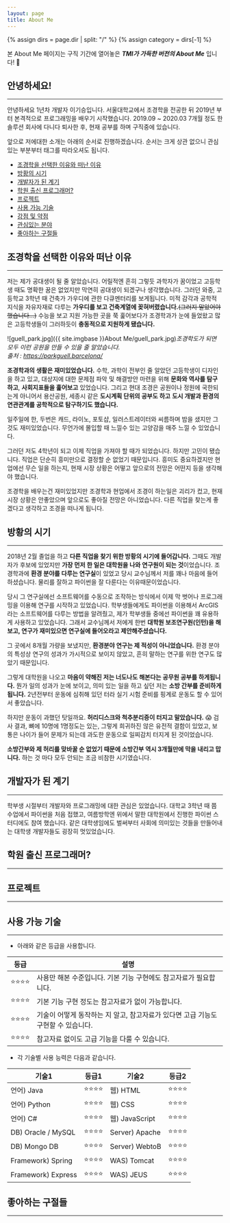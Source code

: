 ```yaml
---
layout: page
title: About Me
---
```

{% assign dirs = page.dir | split: "/" %}
{% assign category = dirs[-1] %}



본 About Me 페이지는 구직 기간에 열어놓은 ***TMI가 가득한 버전의 About Me*** 입니다! :muscle:



## 안녕하세요!

---

 안녕하세요 1년차 개발자 이기승입니다. 서울대학교에서 조경학을 전공한 뒤 2019년 부터 본격적으로 프로그래밍을 배우기 시작했습니다.  2019.09 ~ 2020.03 7개월 정도 한 솔루션 회사에 다니다 퇴사한 후, 현재 공부를 하며 구직중에 있습니다. 

 앞으로 저에대한 소개는 아래의 순서로 진행하겠습니다. 순서는 크게 상관 없으니 관심있는 부분부터 태그를 따라오셔도 됩니다.

- [조경학을 선택한 이유와 떠난 이유](#조경학을-선택한-이유와-떠난-이유)
- [방황의 시기](#방황의-시기)
- [개발자가 된 계기](#개발자가-된-계기)
- [학원 출신 프로그래머?](#학원-출신-프로그래머)
- [프로젝트](#프로젝트)
- [사용 가능 기술](#사용-가능-기술)
- [강점 및 약점](#강점-및-약점)
- [관심있는 분야](#관심있는-분야)
- [좋아하는 구절들](#좋아하는-구절들)





## 조경학을 선택한 이유와 떠난 이유

---

 저는 제가 공대생이 될 줄 알았습니다. 어릴적엔 흔히 그렇듯 과학자가 꿈이었고 고등학생 때도 명확한 꿈은 없었지만 막연히 공대생이 되겠구나 생각했습니다. 그러던 와중, 고등학교 3학년 때 건축가 가우디에 관한 다큐멘터리를 보게됩니다. 미적 감각과 공학적 지식을 자유자재로 다루는 **가우디를 보고 건축계열에 꽂혀버렸습니다.**~~(그러지 말았어야 했습니다...)~~ 수능을 보고 지원 가능한 곳을 쭉 훑어보다가 조경학과가 눈에 들었왔고 많은 고등학생들이 그러하듯이 **충동적으로 지원하게 됐습니다.**

![guell_park.jpg]({{ site.imgbase }}About Me/guell_park.jpg)*조경학도가 되면 모두 이런 공원을 만들 수 있을 줄 알았습니다.<br>출처 : https://parkguell.barcelona/*

  **조경학과의 생활은 재미있었습니다.** 수학, 과학이 전부인 줄 알았던 고등학생이 디자인을 하고 있고, 대상지에 대한 문제점 파악 및 해결방안 마련을 위해 **문화와 역사를 탐구하고**, **사회지표들을 훑어보고** 있었습니다. 그리고 현대 조경은 공원이나 정원에 국한되는게 아니어서 용산공원, 세종시 같은 **도시계획 단위의 공부도 하고** **도시 개발과 환경의 연관관계를 공학적으로 탐구하기도 했습니다.**

 일주일에 한, 두번은 캐드, 라이노, 포토샵, 일러스트레이터와 씨름하며 밤을 샜지만 그것도 재미있었습니다. 무언가에 몰입할 때 느낄수 있는 고양감을 매주 느낄 수 있었습니다.

 그러던 저도 4학년이 되고 이제 직업을 가져야 할 때가 되었습니다. 하지만 고민이 됐습니다. 직업은 단순히 흥미만으로 결정할 순 없었기 때문입니다. 흥미도 중요하겠지만 현업에선 무슨 일을 하는지, 현재 시장 상황은 어떻고 앞으로의 전망은 어떤지 등을 생각해야 했습니다. 

 조경학을 배우는건 재미있었지만 조경학과 현업에서 조경이 하는일은 괴리가 컸고, 현재 시장 상황은 안좋았으며 앞으로도 좋아질 전망은 아니었습니다. 다른 직업을 찾는게 좋겠다고 생각하고 조경을 떠나게 됩니다.

 



## 방황의 시기

---

 2018년 2월 졸업을 하고 **다른 직업을 찾기 위한 방황의 시기에 들어갑니다.** 그때도 개발자가 후보에 있었지만 **가장 먼저 한 일은 대학원을 나와 연구원이 되는 것**이었습니다. 조경학과에 **환경 분야를 다루는 연구실**이 있었고 당시 교수님께서 저를 꽤나 마음에 들어하셨습니다. 물리를 잘하고 파이썬을 잘 다룬다는 이유때문이었습니다. 

 당시 그 연구실에선 소프트웨어를 수동으로 조작하는 방식에서 이제 막 벗어나 프로그래밍을 이용해 연구를 시작하고 있었습니다. 학부생들에게도 파이썬을 이용해서 ArcGIS라는 소프트웨어를 다루는 방법을 알려줬고, 제가 학부생들 중에선 파이썬을 꽤 유용하게 사용하고 있었습니다. 그래서 교수님께서 저에게 한번 **대학원 보조연구원(인턴)을 해보고, 연구가 재미있으면 연구실에 들어오라고 제안해주셨습니다.**

그 곳에서 8개월 가량을 보냈지만, **환경분야 연구는 제 적성이 아니었습니다.** 환경 분야의 특성상 연구의 성과가 가시적으로 보이지 않았고, 흔히 말하는 연구를 위한 연구도 많았기 때문입니다. 

 그렇게 대학원을 나오고 **마음이 약해진 저는 너도나도 해본다는 공무원 공부를 하게됩니다.** 뭔가 일의 성과가 눈에 보이고, 의미 있는 일을 하고 싶던 저는 **소방 간부를 준비하게 됩니다.** 2년전부터 운동에 심취해 있던 터라 실기 시험 준비를 핑계로 운동도 할 수 있어서 좋았습니다.

 하지만 운동이 과했던 탓일까요. **허리디스크와 척추분리증이 터지고 말았습니다.** :scream: 검사 결과, 뼈에 10명에 1명정도는 있는, 그렇게 희귀하진 않은 유전적 결함이 있었고, 보통은 나이가 들어 문제가 되는데 과도한 운동으로 일찌감치 터지게 된 것이었습니다. 

 **소방간부와 제 허리를 맞바꿀 순 없었기 때문에 소방간부 역시 3개월만에 막을 내리고 맙니다.** 하는 것 마다 모두 안되는 조금 비참한 시기였습니다. 





## 개발자가 된 계기

---

학부생 시절부터 개발자와 프로그래밍에 대한 관심은 있었습니다. 대학교 3학년 때 쯤 수업에서 파이썬을 처음 접했고, 여름방학엔 위에서 말한 대학원에서 진행한 파이썬 스터디에도 참여 했습니다. 같은 대학생임에도 벌써부터 사회에 의미있는 것들을 만들어내는 대학생 개발자들도 굉장히 멋있었습니다.                                                                                           





## 학원 출신 프로그래머?

---







## 프로젝트

---







## 사용 가능 기술

---

- 아래와 같은 등급을 사용합니다.

| 등급                                                         | 설명                                                         |
| ------------------------------------------------------------ | ------------------------------------------------------------ |
| :star:<span style='filter: grayscale(1)'>:star:</span><span style='filter: grayscale(1)'>:star:</span><span style='filter: grayscale(1)'>:star:</span> | 사용만 해본 수준입니다. 기본 기능 구현에도 참고자료가 필요합니다. |
| :star::star:<span style='filter: grayscale(1)'>:star:</span><span style='filter: grayscale(1)'>:star:</span> | 기본 기능 구현 정도는 참고자료가 없이 가능합니다.            |
| :star::star::star:<span style='filter: grayscale(1)'>:star:</span> | 기술이 어떻게 동작하는 지 알고, 참고자료가 있다면 고급 기능도 구현할 수 있습니다. |
| :star::star::star::star:                                     | 참고자료 없이도 고급 기능을 다룰 수 있습니다.                |


- 각 기술별 사용 능력은 다음과 같습니다.

| 기술1              |          등급1           | 기술2          |          등급2           |
| ----------------- | :----------------------: | -------------- | :----------------------: |
| 언어) Java         | :star::star::star:<span style='filter: grayscale(1)'>:star:</span> | 웹) HTML       | :star::star:<span style='filter: grayscale(1)'>:star:</span><span style='filter: grayscale(1)'>:star:</span> |
| 언어) Python       | :star::star::star:<span style='filter: grayscale(1)'>:star:</span> | 웹) CSS        | :star::star:<span style='filter: grayscale(1)'>:star:</span><span style='filter: grayscale(1)'>:star:</span> |
| 언어) C#           | :star::star:<span style='filter: grayscale(1)'>:star:</span><span style='filter: grayscale(1)'>:star:</span> | 웹) JavaScript | :star::star::star:<span style='filter: grayscale(1)'>:star:</span> |
| DB) Oracle / MySQL |          :star::star:<span style='filter: grayscale(1)'>:star:</span><span style='filter: grayscale(1)'>:star:</span>          | Server) Apache | :star:<span style='filter: grayscale(1)'>:star:</span><span style='filter: grayscale(1)'>:star:</span><span style='filter: grayscale(1)'>:star:</span> |
| DB) Mongo DB       | :star:<span style='filter: grayscale(1)'>:star:</span><span style='filter: grayscale(1)'>:star:</span><span style='filter: grayscale(1)'>:star:</span> | Server) WebtoB | :star:<span style='filter: grayscale(1)'>:star:</span><span style='filter: grayscale(1)'>:star:</span><span style='filter: grayscale(1)'>:star:</span> |
| Framework) Spring  | :star::star:<span style='filter: grayscale(1)'>:star:</span><span style='filter: grayscale(1)'>:star:</span> | WAS) Tomcat    | :star:<span style='filter: grayscale(1)'>:star:</span><span style='filter: grayscale(1)'>:star:</span><span style='filter: grayscale(1)'>:star:</span> |
| Framework) Express | :star:<span style='filter: grayscale(1)'>:star:</span><span style='filter: grayscale(1)'>:star:</span><span style='filter: grayscale(1)'>:star:</span> | WAS) JEUS      | :star:<span style='filter: grayscale(1)'>:star:</span><span style='filter: grayscale(1)'>:star:</span><span style='filter: grayscale(1)'>:star:</span> |





## 좋아하는 구절들

---





